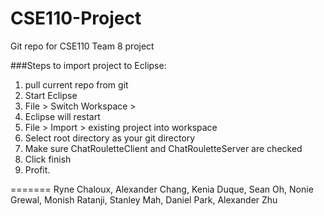 CSE110-Project
==============

Git repo for CSE110 Team 8 project

###Steps to import project to Eclipse:
1. pull current repo from git
2. Start Eclipse
3. File > Switch Workspace > <your git directory> 
4. Eclipse will restart
5. File > Import > existing project into workspace
6. Select root directory as your git directory
7. Make sure ChatRouletteClient and ChatRouletteServer are checked
8. Click finish
9. Profit.


=======
Ryne Chaloux,
Alexander Chang,
Kenia Duque,
Sean Oh,
Nonie Grewal,
Monish Ratanji,
Stanley Mah,
Daniel Park,
Alexander Zhu


